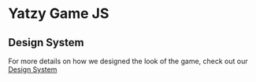 # Yatzy Game JS

## Design System
For more details on how we designed the look of the game, check out our
[Design System](/docs/design_system.md)
